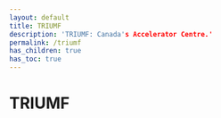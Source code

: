 ```yaml
---
layout: default
title: TRIUMF
description: 'TRIUMF: Canada's Accelerator Centre.'
permalink: /triumf
has_children: true
has_toc: true
---
```


# TRIUMF

